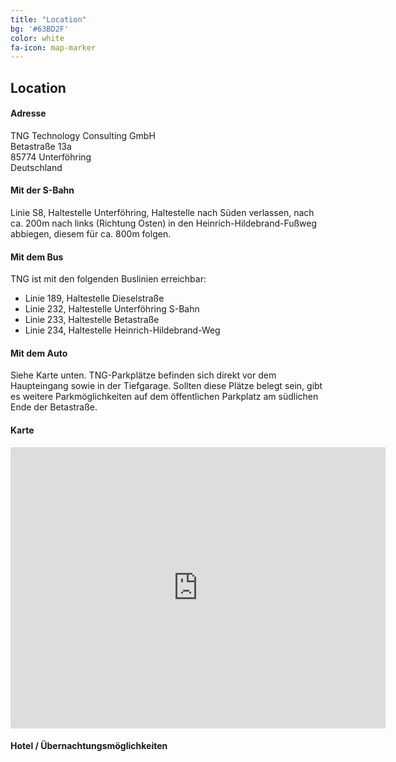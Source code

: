 ```yaml
---
title: "Location"
bg: '#63BD2F'
color: white
fa-icon: map-marker
---
```


## Location

#### Adresse

<p>TNG Technology Consulting GmbH<br/>
Betastraße 13a<br/>
85774 Unterföhring<br/>
Deutschland</p>


#### Mit der S-Bahn

Linie S8, Haltestelle Unterföhring,
Haltestelle nach Süden verlassen, nach ca. 200m nach links (Richtung Osten) in den Heinrich-Hildebrand-Fußweg abbiegen, diesem für ca. 800m folgen.


#### Mit dem Bus

TNG ist mit den folgenden Buslinien erreichbar:

* Linie 189, Haltestelle Dieselstraße
* Linie 232, Haltestelle Unterföhring S-Bahn
* Linie 233, Haltestelle Betastraße
* Linie 234, Haltestelle Heinrich-Hildebrand-Weg


#### Mit dem Auto

Siehe Karte unten. TNG-Parkplätze befinden sich direkt vor dem Haupteingang sowie in der Tiefgarage.
Sollten diese Plätze belegt sein, gibt es weitere Parkmöglichkeiten auf dem öffentlichen Parkplatz am südlichen Ende der Betastraße.


#### Karte

<iframe  src="https://www.google.com/maps/embed?pb=!1m18!1m12!1m3!1d2660.0598112052485!2d11.652588151496799!3d48.18619907912538!2m3!1f0!2f0!3f0!3m2!1i1024!2i768!4f13.1!3m3!1m2!1s0x479e74c74cfca785%3A0xb774bd7390f72580!2sTNG+Technology+Consulting+GmbH!5e0!3m2!1sde!2sde!4v1487967991164" width="600" height="450" frameborder="0" style="border:0;display:block;margin:0 auto;" allowfullscreen></iframe>

#### Hotel / Übernachtungsmöglichkeiten